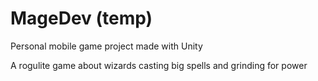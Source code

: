 # MageDev (temp)

Personal mobile game project made with Unity

A rogulite game about wizards casting big spells and grinding for power

